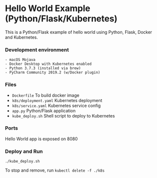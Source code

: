 # Hello World Example (Python/Flask/Kubernetes)

This is a Python/Flask example of hello world using Python, Flask, Docker and Kubernetes.
 
### Development environment 
    - macOS Mojava 
    - Docker Desktop with Kubernetes enabled
    - Python 3.7.3 (installed via brew)
    - PyCharm Community 2019.2 (w/Docker plugin)

### Files

* `Dockerfile` To build docker image
* `k8s/deployment.yaml` Kubernetes deployment
* `k8s/service.yaml` Kubernetes service config
* `app.py` Python/Flask application
* `kube_deploy.sh` Shell script to deploy to Kubernetes

### Ports
Hello World app is exposed on 8080

### Deploy and Run
`./kube_deploy.sh`

To stop and remove, run `kubectl delete -f ./k8s`
